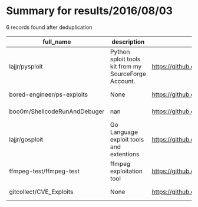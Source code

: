 
# Summary for results/2016/08/03
    
6 records found after deduplication

| full_name | description | html_url | matched_list | matched_count | pushed_at | size | stargazers_count | language | forks_count |
|------------------------------|------------------------------------------------------|-------------------------------------------------|----------------|-----------------|---------------------------|--------|--------------------|------------|---------------|
| lajjr/pysploit | Python sploit tools kit from my SourceForge Account. | https://github.com/lajjr/pysploit | ['sploit'] | 1 | 2016-08-03 16:16:45+00:00 | 15 | 0 | nan | 1 |
| bored-engineer/ps-exploits | None | https://github.com/bored-engineer/ps-exploits | ['exploit'] | 1 | 2016-08-03 21:54:50+00:00 | 6 | 1 | Perl | 0 |
| boo0m/ShellcodeRunAndDebuger | nan | https://github.com/boo0m/ShellcodeRunAndDebuger | ['shellcode'] | 1 | 2016-08-03 14:44:16+00:00 | 32 | 1 | C++ | 0 |
| lajjr/gosploit | Go Language exploit tools and extentions. | https://github.com/lajjr/gosploit | ['exploit'] | 1 | 2016-08-03 16:12:00+00:00 | 9 | 0 | | 0 |
| ffmpeg-test/ffmpeg-test | ffmpeg exploitation tool | https://github.com/ffmpeg-test/ffmpeg-test | ['exploit'] | 1 | 2016-08-03 17:59:08+00:00 | 795 | 22 | JavaScript | 4 |
| gitcollect/CVE_Exploits | None | https://github.com/gitcollect/CVE_Exploits | ['exploit'] | 1 | 2016-08-03 18:47:53+00:00 | 6 | 0 | C | 0 |
